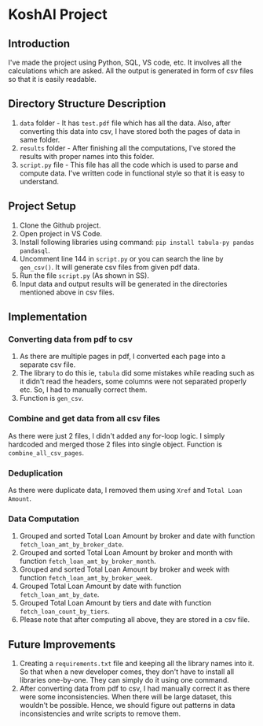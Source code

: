 # KoshAI Project

## Introduction
I've made the project using Python, SQL, VS code, etc. It involves all the calculations which are asked. All the output is generated in form of csv files so that it is easily readable.


## Directory Structure Description
1. `data` folder - It has `test.pdf` file which has all the data. Also, after converting this data into csv, I have stored both the pages of data in same folder.
2. `results` folder - After finishing all the computations, I've stored the results with proper names into this folder.
3. `script.py` file - This file has all the code which is used to parse and compute data. I've written code in functional style so that it is easy to understand.


## Project Setup
1. Clone the Github project.
2. Open project in VS Code.
3. Install following libraries using command: `pip install tabula-py pandas pandasql`.
4. Uncomment line 144 in `script.py` or you can search the line by `gen_csv()`. It will generate csv files from given pdf data.
5. Run the file `script.py` (As shown in SS).
6. Input data and output results will be generated in the directories mentioned above in csv files.


## Implementation
### Converting data from pdf to csv
1. As there are multiple pages in pdf, I converted each page into a separate csv file.
2. The library to do this ie, `tabula` did some mistakes while reading such as it didn't read the headers, some columns were not separated properly etc. So, I had to manually correct them.
3. Function is `gen_csv`.

### Combine and get data from all csv files
As there were just 2 files, I didn't added any for-loop logic. I simply hardcoded and merged those 2 files into single object. Function is `combine_all_csv_pages`.

### Deduplication
As there were duplicate data, I removed them using `Xref` and `Total Loan Amount`.

### Data Computation
1. Grouped and sorted Total Loan Amount by broker and date with function `fetch_loan_amt_by_broker_date`.
2. Grouped and sorted Total Loan Amount by broker and month with function `fetch_loan_amt_by_broker_month`.
3. Grouped and sorted Total Loan Amount by broker and week with function `fetch_loan_amt_by_broker_week`.
4. Grouped Total Loan Amount by date with function `fetch_loan_amt_by_date`.
5. Grouped Total Loan Amount by tiers and date with function `fetch_loan_count_by_tiers`.
6. Please note that after computing all above, they are stored in a csv file.


## Future Improvements
1. Creating a `requirements.txt` file and keeping all the library names into it. So that when a new developer comes, they don't have to install all libraries one-by-one. They can simply do it using one command.
2. After converting data from pdf to csv, I had manually correct it as there were some inconsistencies. When there will be large dataset, this wouldn't be possible. Hence, we should figure out patterns in data inconsistencies and write scripts to remove them.